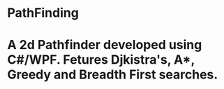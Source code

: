# PathFinding
# A 2d Pathfinder developed using C#/WPF. Fetures Djkistra's, A*, Greedy and Breadth First searches. 
